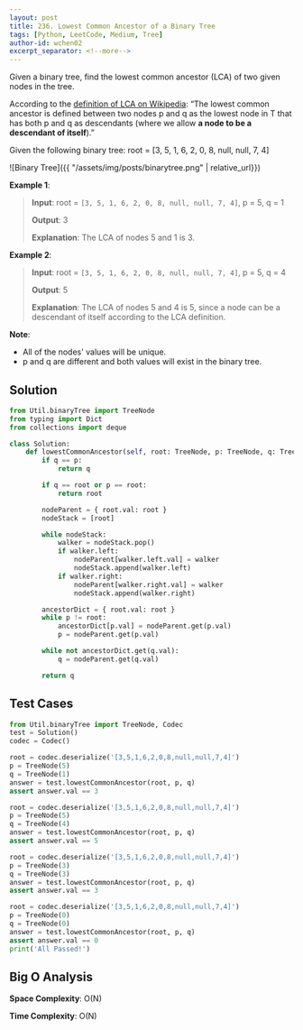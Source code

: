 ```yaml
---
layout: post
title: 236. Lowest Common Ancestor of a Binary Tree
tags: [Python, LeetCode, Medium, Tree]
author-id: wchen02
excerpt_separator: <!--more-->
---
```

Given a binary tree, find the lowest common ancestor (LCA) of two given nodes in the tree.

According to the [definition of LCA on Wikipedia](https://en.wikipedia.org/wiki/Lowest_common_ancestor): “The lowest common ancestor is defined between two nodes p and q as the lowest node in T that has both p and q as descendants (where we allow **a node to be a descendant of itself**).”
<!--more-->

Given the following binary tree:  root = [3, 5, 1, 6, 2, 0, 8, null, null, 7, 4]

![Binary Tree]({{ "/assets/img/posts/binarytree.png" | relative_url}})

**Example 1**:
> **Input**:
> root = `[3, 5, 1, 6, 2, 0, 8, null, null, 7, 4]`, p = 5, q = 1
>
> **Output**: 3
>
> **Explanation**: The LCA of nodes 5 and 1 is 3.

**Example 2**:
> **Input**:
> root = `[3, 5, 1, 6, 2, 0, 8, null, null, 7, 4]`, p = 5, q = 4
>
> **Output**: 5
>
> **Explanation**: The LCA of nodes 5 and 4 is 5, since a node can be a descendant of itself according to the LCA definition.

**Note**:

- All of the nodes' values will be unique.
- p and q are different and both values will exist in the binary tree.

## Solution

```python
from Util.binaryTree import TreeNode
from typing import Dict
from collections import deque

class Solution:
    def lowestCommonAncestor(self, root: TreeNode, p: TreeNode, q: TreeNode) -> TreeNode:
        if q == p:
            return q

        if q == root or p == root:
            return root

        nodeParent = { root.val: root }
        nodeStack = [root]

        while nodeStack:
            walker = nodeStack.pop()
            if walker.left:
                nodeParent[walker.left.val] = walker
                nodeStack.append(walker.left)
            if walker.right:
                nodeParent[walker.right.val] = walker
                nodeStack.append(walker.right)

        ancestorDict = { root.val: root }
        while p != root:
            ancestorDict[p.val] = nodeParent.get(p.val)
            p = nodeParent.get(p.val)

        while not ancestorDict.get(q.val):
            q = nodeParent.get(q.val)

        return q
```

## Test Cases

```python
from Util.binaryTree import TreeNode, Codec
test = Solution()
codec = Codec()

root = codec.deserialize('[3,5,1,6,2,0,8,null,null,7,4]')
p = TreeNode(5)
q = TreeNode(1)
answer = test.lowestCommonAncestor(root, p, q)
assert answer.val == 3

root = codec.deserialize('[3,5,1,6,2,0,8,null,null,7,4]')
p = TreeNode(5)
q = TreeNode(4)
answer = test.lowestCommonAncestor(root, p, q)
assert answer.val == 5

root = codec.deserialize('[3,5,1,6,2,0,8,null,null,7,4]')
p = TreeNode(3)
q = TreeNode(3)
answer = test.lowestCommonAncestor(root, p, q)
assert answer.val == 3

root = codec.deserialize('[3,5,1,6,2,0,8,null,null,7,4]')
p = TreeNode(0)
q = TreeNode(0)
answer = test.lowestCommonAncestor(root, p, q)
assert answer.val == 0
print('All Passed!')
```

## Big O Analysis

**Space Complexity**: O(N)

**Time Complexity**: O(N)
